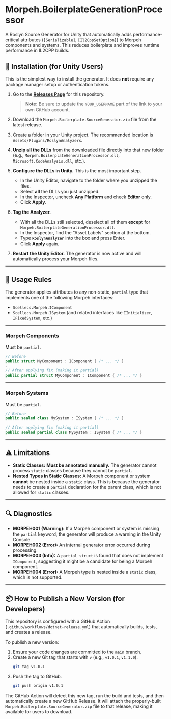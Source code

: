 # Morpeh.BoilerplateGenerationProcessor

A Roslyn Source Generator for Unity that automatically adds performance-critical attributes (`[Serializable]`, `[Il2CppSetOption]`) to Morpeh components and systems. This reduces boilerplate and improves runtime performance in IL2CPP builds.

## 🚀 Installation (for Unity Users)

This is the simplest way to install the generator. It does **not** require any package manager setup or authentication tokens.

1.  Go to the **[Releases Page](https://github.com/YOUR_USERNAME/Morpeh.BoilerplateGenerationProcessor/releases)** for this repository.
    > **Note:** Be sure to update the `YOUR_USERNAME` part of the link to your own GitHub account.

2.  Download the `Morpeh.Boilerplate.SourceGenerator.zip` file from the latest release.

3.  Create a folder in your Unity project. The recommended location is `Assets/Plugins/RoslynAnalyzers`.

4.  **Unzip all the DLLs** from the downloaded file directly into that new folder (e.g., `Morpeh.BoilerplateGenerationProcessor.dll`, `Microsoft.CodeAnalysis.dll`, etc.).

5.  **Configure the DLLs in Unity.** This is the most important step.
    * In the Unity Editor, navigate to the folder where you unzipped the files.
    * Select **all** the DLLs you just unzipped.
    * In the Inspector, uncheck **Any Platform** and check **Editor** only.
    * Click **Apply**.



6.  **Tag the Analyzer.**
    * With all the DLLs still selected, deselect all of them **except** for `Morpeh.BoilerplateGenerationProcessor.dll`.
    * In the Inspector, find the "Asset Labels" section at the bottom.
    * Type **`RoslynAnalyzer`** into the box and press Enter.
    * Click **Apply** again.



7.  **Restart the Unity Editor.** The generator is now active and will automatically process your Morpeh files.

---

## 📝 Usage Rules

The generator applies attributes to any non-static, `partial` type that implements one of the following Morpeh interfaces:
* `Scellecs.Morpeh.IComponent`
* `Scellecs.Morpeh.ISystem` (and related interfaces like `IInitializer`, `IFixedSystem`, etc.)

---

### Morpeh Components
Must be `partial`.

```csharp
// Before
public struct MyComponent : IComponent { /* ... */ }
.
// After applying fix (making it partial)
public partial struct MyComponent : IComponent { /* ... */ }
```

---

### Morpeh Systems
Must be `partial`.

```csharp
// Before
public sealed class MySystem : ISystem { /* ... */ }

// After applying fix (making it partial)
public sealed partial class MySystem : ISystem { /* ... */ }
```

---

## ⚠️ Limitations

* **Static Classes:** **Must be annotated manually.** The generator cannot process `static` classes because they cannot be `partial`.
* **Nested Types in Static Classes:** A Morpeh component or system **cannot** be nested inside a `static` class. This is because the generator needs to create a `partial` declaration for the parent class, which is not allowed for `static` classes.

---

## 🔍 Diagnostics

* **MORPEH001 (Warning):** If a Morpeh component or system is missing the `partial` keyword, the generator will produce a warning in the Unity Console.
* **MORPEH002 (Error):** An internal generator error occurred during processing.
* **MORPEH003 (Info):** A `partial struct` is found that does not implement `IComponent`, suggesting it might be a candidate for being a Morpeh component.
* **MORPEH004 (Error):** A Morpeh type is nested inside a `static` class, which is not supported.

---

## 📦 How to Publish a New Version (for Developers)

This repository is configured with a GitHub Action (`.github/workflows/dotnet-release.yml`) that automatically builds, tests, and creates a release.

To publish a new version:
1.  Ensure your code changes are committed to the `main` branch.
2.  Create a new Git tag that starts with `v` (e.g., `v1.0.1`, `v1.1.0`).
    ```sh
    git tag v1.0.1
    ```
3.  Push the tag to GitHub.
    ```sh
    git push origin v1.0.1
    ```

The GitHub Action will detect this new tag, run the build and tests, and then automatically create a new GitHub Release. It will attach the properly-built `Morpeh.Boilerplate.SourceGenerator.zip` file to that release, making it available for users to download.